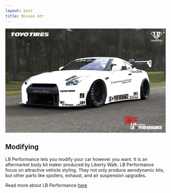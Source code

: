 ```yaml
---
layout: post
title: Nissan Gtr
---
```


![Nissan Gtr](/images/libertywalk.jpg)

## Modifying

   LB Performance lets you modify your car however you want. It is an aftermarket body kit maker produced by Liberty Walk. LB Performance focus on attractive vehicle styling. They not only produce aerodynamic kits, but other parts like spoilers, exhaust, and air suspension upgrades.

Read more about LB Performance [here](https://libertywalk.co.jp/bodykit/lb-performance/)

